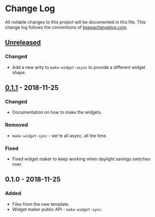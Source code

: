 # Change Log
All notable changes to this project will be documented in this file. This change log follows the conventions of [keepachangelog.com](http://keepachangelog.com/).

## [Unreleased]
### Changed
- Add a new arity to `make-widget-async` to provide a different widget shape.

## [0.1.1] - 2018-11-25
### Changed
- Documentation on how to make the widgets.

### Removed
- `make-widget-sync` - we're all async, all the time.

### Fixed
- Fixed widget maker to keep working when daylight savings switches over.

## 0.1.0 - 2018-11-25
### Added
- Files from the new template.
- Widget maker public API - `make-widget-sync`.

[Unreleased]: https://github.com/your-name/ga-labs/compare/0.1.1...HEAD
[0.1.1]: https://github.com/your-name/ga-labs/compare/0.1.0...0.1.1
